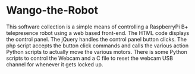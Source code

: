 # Wango-the-Robot
This software collection is a simple means of controlling a RaspberryPi B+ telepresence robot using a web based front-end.
The HTML code displays the control panel. The jQuery handles the control panel button clicks. The php script accepts the button click commands and calls the various action Python scripts to actually move the various motors.
There is some Python scripts to control the Webcam and a C file to reset the webcam USB channel for whenever it gets locked up.
